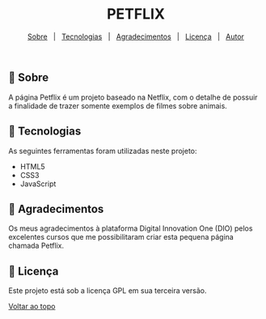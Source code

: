 <h1 align="center">PETFLIX</h1>

<p align="center">
  <a href="#dart-sobre">Sobre</a> 
  &#xa0; | &#xa0; 
  <a href="#rocket-tecnologias">Tecnologias</a> 
  &#xa0; | &#xa0;
  <a href="#pray-agradecimentos">Agradecimentos</a> &#xa0; | &#xa0;
  <a href="#memo-licença">Licença</a> 
  &#xa0; | &#xa0;
  <a href="https://github.com/fael-atom" target="_blank">Autor</a>
</p>

<br>

## :dart: Sobre ##

A página Petflix é um projeto baseado na Netflix, com o detalhe de possuir a finalidade de trazer somente exemplos de filmes sobre animais.

## :rocket: Tecnologias ##

As seguintes ferramentas foram utilizadas neste projeto:

- HTML5
- CSS3
- JavaScript

## :pray: Agradecimentos

Os meus agradecimentos à plataforma Digital Innovation One (DIO) pelos excelentes cursos que me possibilitaram criar esta pequena página chamada Petflix.

## :memo: Licença ##

Este projeto está sob a licença GPL em sua terceira versão.

<a href="#top">Voltar ao topo</a>
